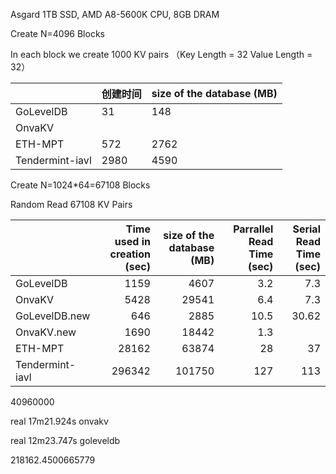 

Asgard 1TB SSD, AMD A8-5600K CPU, 8GB DRAM

Create N=4096 Blocks

In each block we create 1000 KV pairs （Key Length = 32 Value Length = 32）

|                 | 创建时间 | size of the database (MB) |
| --------------- | -------- | ------------------------- |
| GoLevelDB       | 31       | 148                       |
| OnvaKV          |          |                           |
| ETH-MPT         | 572      | 2762                      |
| Tendermint-iavl | 2980     | 4590                      |







Create N=1024*64=67108 Blocks

Random Read 67108 KV Pairs

|                 | Time used in creation (sec) | size of the database (MB) | Parrallel Read Time (sec) | Serial Read Time (sec) |
| --------------- | --------------------------: | ------------------------: | ------------------------: | ---------------------: |
| GoLevelDB       |                        1159 |                      4607 |                       3.2 |                    7.3 |
| OnvaKV          |                        5428 |                     29541 |                       6.4 |                    7.3 |
| GoLevelDB.new   |                         646 |                      2885 |                      10.5 |                  30.62 |
| OnvaKV.new      |                        1690 |                     18442 |                       1.3 |                        |
| ETH-MPT         |                       28162 |                     63874 |                        28 |                     37 |
| Tendermint-iavl |                      296342 |                    101750 |                       127 |                    113 |



40960000

real	17m21.924s onvakv

real	12m23.747s goleveldb



218162.4500665779





